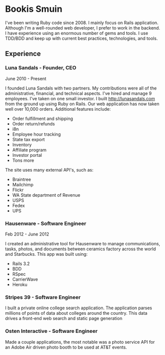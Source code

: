 # Bookis Smuin
I've been writing Ruby code since 2008. I mainly focus on Rails application. Although I'm a well-rounded web developer, I prefer to work in the backend. I have experience using an enormous number of gems and tools. I use TDD/BDD and keep up with current best practices, technologies, and tools.

## Experience

### Luna Sandals - Founder, CEO
June 2010 - Present
  
I founded Luna Sandals with two partners. My contributions were all of the administrative, financial, and technical aspects. I've hired and manage 9 employees. I've taken on one small investor. I built http://lunasandals.com from the ground up using Ruby on Rails. Our web application has now taken well over 10,000 orders. Additional features include:

 - Order fulfillment and shipping
 - Order return/refunds 
 - i8n
 - Employee hour tracking
 - State tax export
 - Inventory
 - Affiliate program
 - Investor portal
 - Tons more
 
The site uses many external API's, such as:

 - Braintree
 - Mailchimp
 - Flickr
 - WA State department of Revenue
 - USPS
 - Fedex
 - UPS
   
### Hausenware - Software Engineer

Feb 2012 - June 2012

I created an administrative tool for Hausenware to manage communications, tasks, photos, and documents between ceramics factory across the world and Starbucks. This app was built using:

 - Rails 3.2
 - BDD
 - RSpec
 - CarrierWave
 - Heroku
 
### Stripes 39 - Software Engineer
I built a private online college search application. The application parses millions of points of data about colleges around the country. This data drives a front-end web search and static page generation

### Osten Interactive - Software Engineer
Made a couple applications, the most notable was a photo service API for an Adobe Air driven photo booth to be used at AT&T events.

